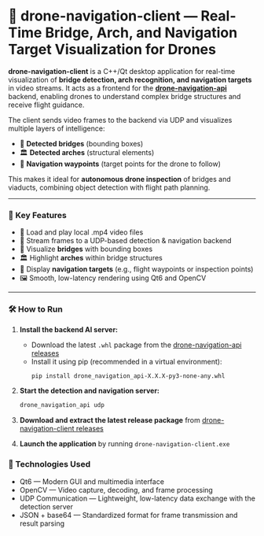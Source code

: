 # 🌉 drone-navigation-client — Real-Time Bridge, Arch, and Navigation Target Visualization for Drones

**drone-navigation-client** is a C++/Qt desktop application for real-time visualization of **bridge detection, arch recognition, and navigation targets** in video streams. It acts as a frontend for the **[drone-navigation-api](https://github.com/saitovmarat/drone-navigation-api)** backend, enabling drones to understand complex bridge structures and receive flight guidance.

The client sends video frames to the backend via UDP and visualizes multiple layers of intelligence:
- 🔲 **Detected bridges** (bounding boxes)
- 🏛️ **Detected arches** (structural elements)
- 🎯 **Navigation waypoints** (target points for the drone to follow)

This makes it ideal for **autonomous drone inspection** of bridges and viaducts, combining object detection with flight path planning.

---

### 🚀 Key Features
- 🎥 Load and play local .mp4 video files
- 📡 Stream frames to a UDP-based detection & navigation backend
- 🔲 Visualize **bridges** with bounding boxes
- 🏛️ Highlight **arches** within bridge structures
- 🎯 Display **navigation targets** (e.g., flight waypoints or inspection points)
- 🖼 Smooth, low-latency rendering using Qt6 and OpenCV
  
---

### 🛠 How to Run

1. **Install the backend AI server:**
   - Download the latest `.whl` package from the [drone-navigation-api releases](https://github.com/saitovmarat/drone-navigation-api/releases)
   - Install it using pip (recommended in a virtual environment):
     ```bash
     pip install drone_navigation_api-X.X.X-py3-none-any.whl
     ```

2. **Start the detection and navigation server:**
   ```bash
   drone_navigation_api udp
   ```
   
5. **Download and extract the latest release package** from [drone-navigation-client releases](https://github.com/saitovmarat/drone-navigation-client/releases) 
6. **Launch the application** by running `drone-navigation-client.exe`

### 🔧 Technologies Used
* Qt6 — Modern GUI and multimedia interface
* OpenCV — Video capture, decoding, and frame processing
* UDP Communication — Lightweight, low-latency data exchange with the detection server
* JSON + base64 — Standardized format for frame transmission and result parsing


